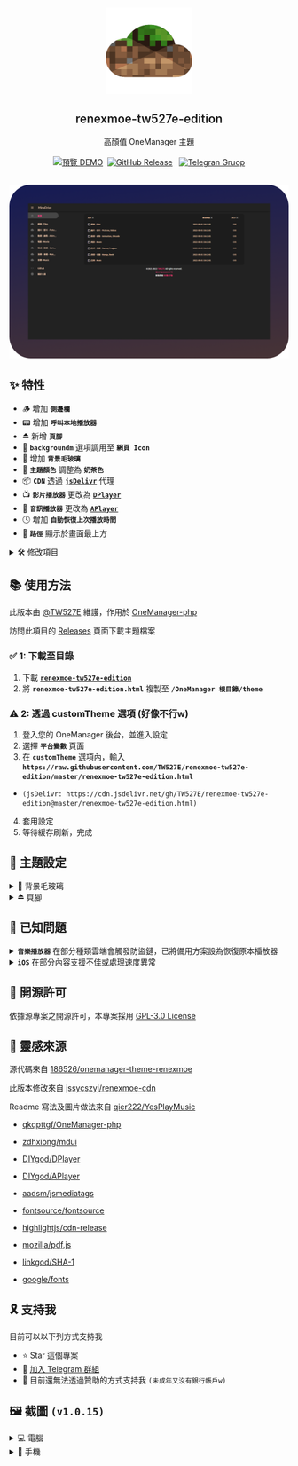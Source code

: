 <br />
<p align="center">
  <a href="https://d.tw527e.eu.org" target="blank">
    <img src="Readme/Icon.png" alt="Logo" width="156" height="156">
  </a>
  <h2 align="center" style="font-weight: 600">renexmoe-tw527e-edition</h2>

  <p align="center">
    高顏值 OneManager 主題
    <br /><br />
    <a href="https://d.tw527e.eu.org"><img src="https://img.shields.io/badge/%E9%A0%90%E8%A6%BD-DEMO-blue?style=for-the-badge&logo=Cockpit" alt="預覽 DEMO"></a>&nbsp;&nbsp;<a href="https://github.com/TW527E/renexmoe-tw527e-edition/releases/latest"><img src="https://img.shields.io/github/v/release/TW527E/renexmoe-tw527e-edition.svg?include_prereleases&logo=Acclaim&style=for-the-badge" alt="GitHub Release"></a>&nbsp;&nbsp;
    <a href="https://t.me/Cheng_Group"><img src="https://img.shields.io/badge/Telegram-Group-blue?style=for-the-badge&logo=Telegram" alt="Telegran Gruop"></a>
    <br />
    <br />
  </p>
</p>

![PC-Home](Readme/PC-Home.png)

## ✨ 特性

- 🪵 增加 **`側邊欄`**
- 📟 增加 **`呼叫本地播放器`**
- ⏏️ 新增 **`頁腳`**
- 📍 **`backgroundm`** 選項調用至 **`網頁 Icon`**
- 🔲 增加 **`背景毛玻璃`**
- 🎨 **`主題顏色`** 調整為 **`奶茶色`**
- 📦 **`CDN`** 透過 [**`jsDelivr`**](https://jsdelivr.com) 代理
- 📺 **`影片播放器`** 更改為 [**`DPlayer`**](https://dplayer.js.org)
- 🎵 **`音訊播放器`** 更改為 [**`APlayer`**](https://aplayer.js.org)
- 🕓 增加 **`自動恢復上次播放時間`**
- 📶 **`路徑`** 顯示於畫面最上方


<Details>
<Summary>🛠️ 修改項目</Summary>
<Pre>

🔴 比較對象 [186526/onemanager-theme-renexmoe](https://github.com/186526/onemanager-theme-renexmoe)

- 🌏 將 **`語言`** 更改為 **`繁體中文`**
- 📍 將 **`backgroundm`** 選項內容調用至 **`網頁 Icon`**
- 🔲 增加 **`背景毛玻璃`**
- 🎨 **`主題顏色`** 調整為 **`奶茶色`**
- 📜 修復 **`PDF 預覽`**
- 📑 修復 **`OFFICE 預覽排版`**
- 📦 **`CDN`** 透過 [jsDelivr](https://jsdelivr.com) 代理
- 📺 **`影片播放器`** 更改為 [DPlayer](https://dplayer.js.org)
- 🎵 **`音訊播放器`** 更改為 [APlayer](https://aplayer.js.org)
- 🕓 增加 **`自動恢復上次播放時間`**
- 📟 增加 **`呼叫本地播放器`**
- 🔠 將 **`字體`** 更改為 [Noto Sans TC SC HK](https://fonts.google.com/noto/fonts)
- ⏏️ 新增 **`頁腳`**
- 📶 修復 **`路徑未顯示盤名`**

</Pre>
</Details>


## 📚 使用方法

此版本由 [@TW527E](https://github.com/TW527E) 維護，作用於 [OneManager-php](https://github.com/qkqpttgf/OneManager-php)

訪問此項目的 [Releases](releases) 頁面下載主題檔案

### ✅ 1: 下載至目錄

1. 下載 [**`renexmoe-tw527e-edition`**](https://github.com/TW527E/renexmoe-tw527e-edition/releases)
2. 將 **`renexmoe-tw527e-edition.html`** 複製至 **`/OneManager 根目錄/theme`**

### ⚠️ 2: 透過 customTheme 選項 (好像不行w)

1. 登入您的 OneManager 後台，並進入設定
2. 選擇 **`平台變數`** 頁面
3. 在 **`customTheme`** 選項內，輸入 **`https://raw.githubusercontent.com/TW527E/renexmoe-tw527e-edition/master/renexmoe-tw527e-edition.html`**
- `(jsDelivr: https://cdn.jsdelivr.net/gh/TW527E/renexmoe-tw527e-edition@master/renexmoe-tw527e-edition.html)`
4. 套用設定
5. 等待緩存刷新，完成


## 🔧 主題設定

<Details>
<Summary>🔲 背景毛玻璃</Summary>
<Pre>

1. 登入您的 OneManager 後台，並進入設定
2. 選擇 **`平台變數`** 頁面
3. 在 **`customScript`** 選項內，輸入 **`<script>document.querySelector('.blur').style = "backdrop-filter: blur(2px); -webkit-backdrop-filter: blur(2px)"</script>`**
4. 套用設定
5. 等待緩存刷新，完成 **`(請等待至少30分鐘，使customScript選項生效)`**
</Pre>
</Details>

<Details>
<Summary>⏏️ 頁腳</Summary>
<Pre>

1. 登入您的 OneManager 後台，並進入設定
2. 選擇 **`平台變數`** 頁面
3. 在 **`customScript`** 選項內，輸入 **`<script>document.getElementById("footer").innerHTML='頁腳內容';</script>`**
4. 套用設定
5. 等待緩存刷新，完成 **`(請等待至少30分鐘，使customScript選項生效)`**
</Pre>
</Details>


## 🧿 已知問題

<Details>
<Summary><strong><code>音樂播放器</code></strong> 在部分種類雲端會觸發防盜鏈，已將備用方案設為恢復原本播放器</Summary>
<Pre>
已知：

- [x] 🟧 **`阿里雲盤`**
</Pre>
</Details>

<Details>
<Summary><strong><code>iOS</code></strong> 在部分內容支援不佳或處理速度異常</Summary>
<Pre>
已知：

- 🎵 **`音樂播放器`**: 在不特定的情況下，因連結跳轉導致 iOS 拒絕存取
- 📺 **`影片播放器`**: 在尚未快取完成時，就開始播放，導致看起來好像已經開始播放，卻無畫面，直到快取完成時，才重新播放
- 🔳 **`背景圖片`**: 在眾多檔案的頁面中，背景會被拉長 [Safari Bug 219324](https://webkit.org/b/219324)
</Pre>
</Details>


## 📜 開源許可

依據源專案之開源許可，本專案採用 [GPL-3.0 License](https://spdx.org/licenses/GPL-3.0-only.html)


## 🔴 靈感來源

源代碼來自 [186526/onemanager-theme-renexmoe](https://github.com/186526/onemanager-theme-renexmoe)

此版本修改來自 [jssycszyj/renexmoe-cdn](https://github.com/jssycszyj/renexmoe-cdn)

Readme 寫法及圖片做法來自 [qier222/YesPlayMusic](https://github.com/qier222/YesPlayMusic)

- [qkqpttgf/OneManager-php](https://github.com/qkqpttgf/OneManager-php)

- [zdhxiong/mdui](https://github.com/zdhxiong/mdui)

- [DIYgod/DPlayer](https://github.com/DIYgod/DPlayer)

- [DIYgod/APlayer](https://github.com/DIYgod/APlayer)

- [aadsm/jsmediatags](https://github.com/aadsm/jsmediatags)

- [fontsource/fontsource](https://github.com/fontsource/fontsource)

- [highlightjs/cdn-release](https://github.com/highlightjs/cdn-release)

- [mozilla/pdf.js](https://github.com/mozilla/pdf.js)

- [linkgod/SHA-1](https://github.com/linkgod/SHA-1)

- [google/fonts](https://github.com/google/fonts)


## 🎗️ 支持我

目前可以以下列方式支持我

- ⭐ Star 這個專案
- 👥 <a href="https://t.me/Cheng_Group">加入 Telegram 群組</a>
- 🔴 目前還無法透過贊助的方式支持我 `(未成年又沒有銀行帳戶w)`


## 🖼️ 截圖 `(v1.0.15)`

<Details>
<Summary>💻 電腦</Summary>
<Pre>

![PC-Home](Readme/PC-Home.png)
![PC-HEAD.md](Readme/PC-HEAD.md.png)
![PC-README.md](Readme/PC-README.md.png)
![PC-Picture](Readme/PC-Picture.png)
![PC-Video](Readme/PC-Video.png)
![PC-Music](Readme/PC-Music.png)
![PC-About](Readme/PC-About.png)

</Pre>
</Details>

<Details>
<Summary>📱 手機</Summary>
<Pre>

![Mobile-Home](Readme/Mobile-Home.png)
![Mobile-HEAD.md](Readme/Mobile-HEAD.md.png)
![Mobile-README.md](Readme/Mobile-README.md.png)
![Mobile-Picture](Readme/Mobile-Picture.png)
![Mobile-Video](Readme/Mobile-Video.png)
![Mobile-Music](Readme/Mobile-Music.png)
![Mobile-About](Readme/Mobile-About.png)
![Mobile-About](Readme/Mobile-SideBar.png)

</Pre>
</Details>
